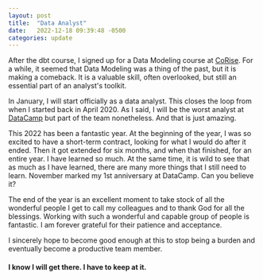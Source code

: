 ```yaml
---
layout: post
title:  "Data Analyst"
date:   2022-12-18 09:39:48 -0500
categories: update
---
```


After the dbt course, I signed up for a Data Modeling course at [CoRise]. For a while, it seemed that Data Modeling was a thing of the past, but it is making a comeback. It is a valuable skill, often overlooked, but still an essential part of an analyst's toolkit. 

In January, I will start officially as a data analyst. This closes the loop from when I started back in April 2020. As I said, I will be the worst analyst at [DataCamp] but part of the team nonetheless. And that is just amazing.

This 2022 has been a fantastic year. At the beginning of the year, I was so excited to have a short-term contract, looking for what I would do after it ended. Then it got extended for six months, and when that finished, for an entire year. I have learned so much. At the same time, it is wild to see that as much as I have learned, there are many more things that I still need to learn. November marked my 1st anniversary at DataCamp. Can you believe it?

The end of the year is an excellent moment to take stock of all the wonderful people I get to call my colleagues and to thank God for all the blessings. Working with such a wonderful and capable group of people is fantastic. I am forever grateful for their patience and acceptance. 

I sincerely hope to become good enough at this to stop being a burden and eventually become a productive team member.

#### I know I will get there. I have to keep at it.

[CoRise]: https://corise.com/course/data-modeling
[DataCamp]: https://www.datacamp.com